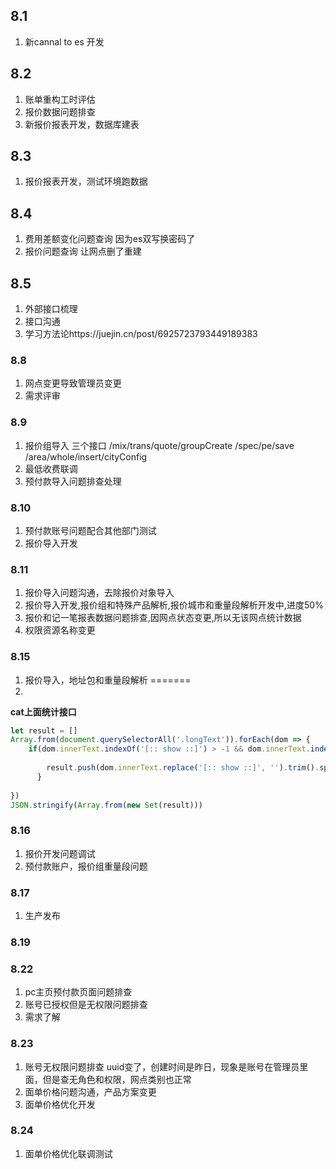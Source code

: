 
## 8.1
1. 新cannal to es 开发
## 8.2
1. 账单重构工时评估
2. 报价数据问题排查
3. 新报价报表开发，数据库建表
## 8.3
1. 报价报表开发，测试环境跑数据
## 8.4
1. 费用差额变化问题查询 因为es双写换密码了
2. 报价问题查询 让网点删了重建
## 8.5
1. 外部接口梳理
2. 接口沟通
3. 学习方法论https://juejin.cn/post/6925723793449189383
### 8.8
1. 网点变更导致管理员变更
2. 需求评审
### 8.9
1. 报价组导入
   三个接口 /mix/trans/quote/groupCreate /spec/pe/save /area/whole/insert/cityConfig
2. 最低收费联调
3. 预付款导入问题排查处理
### 8.10
1. 预付款账号问题配合其他部门测试
2. 报价导入开发
### 8.11
1. 报价导入问题沟通，去除报价对象导入
2. 报价导入开发,报价组和特殊产品解析,报价城市和重量段解析开发中,进度50%
3. 报价和记一笔报表数据问题排查,因网点状态变更,所以无该网点统计数据
4. 权限资源名称变更
### 8.15
1. 报价导入，地址包和重量段解析
=======
4. 

**cat上面统计接口**

```js
let result = []
Array.from(document.querySelectorAll('.longText')).forEach(dom => {
    if(dom.innerText.indexOf('[:: show ::]') > -1 && dom.innerText.indexOf('http') > -1){
        
        result.push(dom.innerText.replace('[:: show ::]', '').trim().split('?')[0])
      }
    
})
JSON.stringify(Array.from(new Set(result)))
```
### 8.16
1. 报价开发问题调试
2. 预付款账户，报价组重量段问题
### 8.17
1. 生产发布
### 8.19

### 8.22
1. pc主页预付款页面问题排查
2. 账号已授权但是无权限问题排查
3. 需求了解
### 8.23
1. 账号无权限问题排查 uuid变了，创建时间是昨日，现象是账号在管理员里面，但是查无角色和权限，网点类别也正常
2. 面单价格问题沟通，产品方案变更
3. 面单价格优化开发
### 8.24
1. 面单价格优化联调测试

